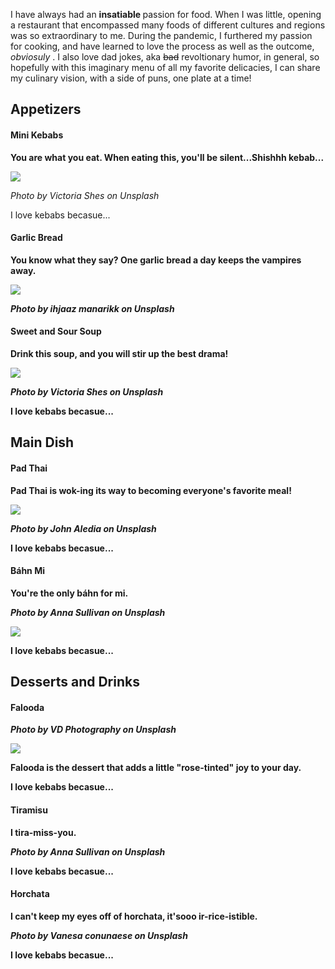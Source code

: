 <html>
  <head>
    <title> My Dream Menu </title>
     <p> I have always had an <strong> insatiable </strong> passion for food. When I was little, opening a restaurant that encompassed many foods of different cultures and regions was so extraordinary to me. During the pandemic, I furthered my passion for cooking, and have learned to love the process as well as the outcome, <em> obviosuly </em>. I also love dad jokes, aka <s>bad</s> revoltionary humor, in general, so hopefully with this imaginary menu of all my favorite delicacies, I can share my culinary vision, with a side of puns, one plate at a time! </p>
  </head>
  <body>
    <h2> Appetizers </h2>
    <h4> Mini Kebabs </h4>
    <p> <strong> You are what you eat. When eating this, you'll be silent...Shishhh kebab... </strong> </p>
    <img
      src="https://images.unsplash.com/photo-1555939594-58d7cb561ad1?ixlib=rb-4.0.3&ixid=M3wxMjA3fDB8MHxwaG90by1wYWdlfHx8fGVufDB8fHx8fA%3D%3D&auto=format&fit=crop&w=1974&q=80"
    />
    <p> <em> Photo by Victoria Shes on Unsplash </em> </p>
       <p>I love kebabs becasue...</p>
    <h4> Garlic Bread </h4>
    <p> <strong> You know what they say? One garlic bread a day keeps the vampires away. <strong> </p>
    <img
      src="https://images.unsplash.com/photo-1587676353811-1708ddf47031?ixlib=rb-4.0.3&ixid=M3wxMjA3fDB8MHxwaG90by1wYWdlfHx8fGVufDB8fHx8fA%3D%3D&auto=format&fit=crop&w=2157&q=80"
    />
      <p> <em> Photo by ihjaaz manarikk on Unsplash </em> </p>
    <h4> Sweet and Sour Soup </h4>
    <p> <strong> Drink this soup, and you will stir up the best drama! </strong> </p>
    <img
      src="https://images.unsplash.com/photo-1603105037880-880cd4edfb0d?ixlib=rb-4.0.3&ixid=M3wxMjA3fDB8MHxwaG90by1wYWdlfHx8fGVufDB8fHx8fA%3D%3D&auto=format&fit=crop&w=1887&q=80"
    />
      <p> <em> Photo by Victoria Shes on Unsplash </em> </p>
       <p>I love kebabs becasue...</p>
    <h2> Main Dish </h2>
    <h4> Pad Thai </h4>
    <p> <strong> Pad Thai is wok-ing its way to becoming everyone's favorite meal! </strong> </p>
       <img
      src="https://images.unsplash.com/photo-1637806930600-37fa8892069d?ixlib=rb-4.0.3&ixid=M3wxMjA3fDB8MHxwaG90by1wYWdlfHx8fGVufDB8fHx8fA%3D%3D&auto=format&fit=crop&w=1885&q=80"
    />
      <p> <em> Photo by John Aledia on Unsplash </em> </p>
       <p>I love kebabs becasue...</p>
    <h4> Báhn Mi </h4>
       <p> <strong> You're the only báhn for mi. </strong> </p>
      <p> <em> Photo by Anna Sullivan on Unsplash </em> </p>
      <img
      src="https://images.unsplash.com/photo-1524062008239-962eb6d3383d?ixlib=rb-4.0.3&ixid=M3wxMjA3fDB8MHxwaG90by1wYWdlfHx8fGVufDB8fHx8fA%3D%3D&auto=format&fit=crop&w=1935&q=80"
    />
       <p>I love kebabs becasue...</p>
    <h2> Desserts and Drinks </h2>
    <h4> Falooda </h4>
       <p> <em> Photo by VD Photography on Unsplash </em> </p>
       <img
      src="https://images.unsplash.com/photo-1630823185508-53c3c6566660?ixlib=rb-4.0.3&ixid=M3wxMjA3fDB8MHxwaG90by1wYWdlfHx8fGVufDB8fHx8fA%3D%3D&auto=format&fit=crop&w=1856&q=80"
    />
    <p> <strong> Falooda is the dessert that adds a little "rose-tinted" joy to your day. </strong> </p>
      <p>I love kebabs becasue...</p>
    <h4> Tiramisu </h4>
    <p> <strong> I tira-miss-you. </strong> </p>
       <p> <em> Photo by Anna Sullivan on Unsplash </em> </p>
       <p>I love kebabs becasue...</p>
       <h4> Horchata </h4>
          <p> <strong> I can't keep my eyes off of horchata, it'sooo ir-rice-istible. </strong> </p>
      <p> <em> Photo by Vanesa conunaese on Unsplash </em> </p>
       <p>I love kebabs becasue...</p>
  </body>
</html>
